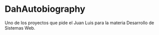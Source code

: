 # DahAutobiography
Uno de los proyectos que pide el Juan Luis para la materia Desarrollo de Sistemas Web.
